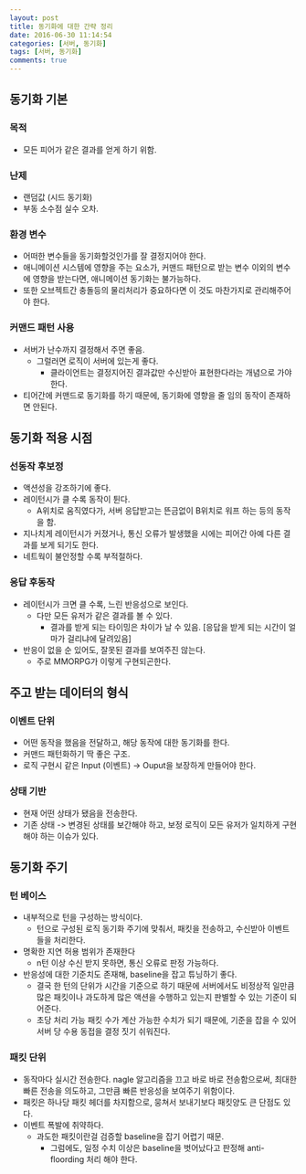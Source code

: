 ```yaml
---
layout: post
title: 동기화에 대한 간략 정리
date: 2016-06-30 11:14:54
categories: [서버, 동기화]
tags: [서버, 동기화]
comments: true
---
```

## 동기화 기본
### 목적
* 모든 피어가 같은 결과를 얻게 하기 위함.

### 난제
* 랜덤값 (시드 동기화)
* 부동 소수점 실수 오차.

### 환경 변수
* 어떠한 변수들을 동기화할것인가를 잘 결정지어야 한다.
* 애니메이션 시스템에 영향을 주는 요소가, 커맨드 패턴으로 받는 변수 이외의 변수에 영향을 받는다면, 애니메이션 동기화는 불가능하다.
* 또한 오브젝트간 충돌등의 물리처리가 중요하다면 이 것도 마찬가지로 관리해주어야 한다.

### 커맨드 패턴 사용
* 서버가 난수까지 결정해서 주면 좋음.
    * 그럴러면 로직이 서버에 있는게 좋다.
        * 클라이언트는 결정지어진 결과값만 수신받아 표현한다라는 개념으로 가야 한다.
* 티어간에 커맨드로 동기화를 하기 때문에, 동기화에 영향을 줄 임의 동작이 존재하면 안된다.

## 동기화 적용 시점

### 선동작 후보정
* 액션성을 강조하기에 좋다.
* 레이턴시가 클 수록 동작이 튄다.
    * A위치로 움직였다가, 서버 응답받고는 뜬금없이 B위치로 워프 하는 등의 동작을 함.
* 지나치게 레이턴시가 커졌거나, 통신 오류가 발생했을 시에는 피어간 아예 다른 결과를 보게 되기도 한다.
* 네트웍이 불안정할 수록 부적절하다.

### 응답 후동작
* 레이턴시가 크면 클 수록, 느린 반응성으로 보인다.
    * 다만 모든 유저가 같은 결과를 볼 수 있다.
        * 결과를 받게 되는 타이밍은 차이가 날 수 있음. [응답을 받게 되는 시간이 얼마가 걸리냐에 달려있음]
* 반응이 없을 순 있어도, 잘못된 결과를 보여주진 않는다.
    * 주로 MMORPG가 이렇게 구현되곤한다.

## 주고 받는 데이터의 형식
### 이벤트 단위
* 어떤 동작을 했음을 전달하고, 해당 동작에 대한 동기화를 한다.
* 커맨드 패턴화하기 딱 좋은 구조.
* 로직 구현시 같은 Input (이벤트) -> Ouput을 보장하게 만들어야 한다.

### 상태 기반
* 현재 어떤 상태가 됐음을 전송한다.
* 기존 상태 -> 변경된 상태를 보간해야 하고, 보정 로직이 모든 유저가 일치하게 구현해야 하는 이슈가 있다.

## 동기화 주기
### 턴 베이스
* 내부적으로 턴을 구성하는 방식이다.
    * 턴으로 구성된 로직 동기화 주기에 맞춰서, 패킷을 전송하고, 수신받아 이벤트 들을 처리한다.
* 명확한 지연 허용 범위가 존재한다
    * n턴 이상 수신 받지 못하면, 통신 오류로 판정 가능하다.
* 반응성에 대한 기준치도 존재해, baseline을 잡고 튜닝하기 좋다.
    * 결국 한 턴의 단위가 시간을 기준으로 하기 때문에 서버에서도 비정상적 일만큼 많은 패킷이나 과도하게 많은 액션을 수행하고 있는지 판별할 수 있는 기준이 되어준다.
    * 초당 처리 가능 패킷 수가 계산 가능한 수치가 되기 때문에, 기준을 잡을 수 있어 서버 당 수용 동접을 결정 짓기 쉬워진다.

### 패킷 단위
* 동작마다 실시간 전송한다. nagle 알고리즘을 끄고 바로 바로 전송함으로써, 최대한 빠른 전송을 의도하고, 그만큼 빠른 반응성을 보여주기 위함이다.
* 패킷은 하나당 패킷 헤더를 차지함으로, 뭉쳐서 보내기보다 패킷양도 큰 단점도 있다.
* 이벤트 폭발에 취약하다.
    * 과도한 패킷이란걸 검증할 baseline을 잡기 어렵기 때문.
        * 그럼에도, 일정 수치 이상은 baseline을 벗어났다고 판정해 anti-floording 처리 해야 한다.